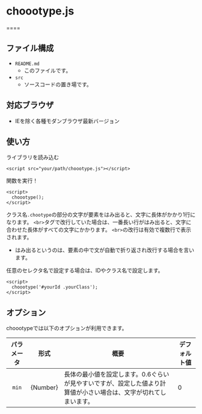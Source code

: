 # choootype.js
====

## ファイル構成

- `README.md`
  - このファイルです。
- `src`
  - ソースコードの置き場です。

## 対応ブラウザ

- IEを除く各種モダンブラウザ最新バージョン

## 使い方

ライブラリを読み込む
```
<script src="your/path/choootype.js"></script>
```

関数を実行！
```
<script>
  choootype();
</script>
```

クラス名`.chootype`の部分の文字が要素をはみ出ると、文字に長体がかかり1行になります。
`<br>`タグで改行していた場合は、一番長い行がはみ出ると、文字に合わせた長体がすべての文字にかかります。
`<br>`の改行は有効で複数行で表示されます。
- はみ出るというのは、要素の中で文が自動で折り返され改行する場合を言います。

任意のセレクタ名で設定する場合は、IDやクラス名で設定します。
```
<script>
  choootype('#yourId .yourClass');
</script>
```

## オプション

choootypeでは以下のオプションが利用できます。

| パラメータ | 形式 | 概要 | デフォルト値 |
| :---: | --- | --- | --- |
| `min` | {Number} | 長体の最小値を設定します。0.6ぐらいが見やすいですが、設定した値より計算値が小さい場合は、文字が切れてしまいます。 | 0 |

